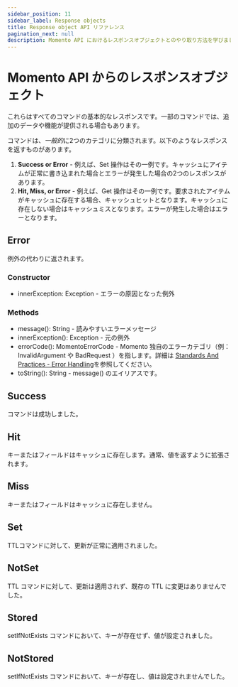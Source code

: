 ```yaml
---
sidebar_position: 11
sidebar_label: Response objects
title: Response object API リファレンス
pagination_next: null
description: Momento API におけるレスポンスオブジェクトとのやり取り方法を学びましょう。
---
```


# Momento API からのレスポンスオブジェクト

これらはすべてのコマンドの基本的なレスポンスです。一部のコマンドでは、追加のデータや機能が提供される場合もあります。

コマンドは、*一般的*に2つのカテゴリに分類されます。以下のようなレスポンスを返すものがあります。
1. **Success or Error** - 例えば、Set 操作はその一例です。キャッシュにアイテムが正常に書き込まれた場合とエラーが発生した場合の2つのレスポンスがあります。
2. **Hit, Miss, or Error** - 例えば、Get 操作はその一例です。要求されたアイテムがキャッシュに存在する場合、キャッシュヒットとなります。キャッシュに存在しない場合はキャッシュミスとなります。エラーが発生した場合はエラーとなります。

## Error

例外の代わりに返されます。

### Constructor

- innerException: Exception - エラーの原因となった例外

### Methods

- message(): String - 読みやすいエラーメッセージ
- innerException(): Exception - 元の例外
- errorCode(): MomentoErrorCode - Momento 独自のエラーカテゴリ（例：InvalidArgument や BadRequest ）を指します。詳細は [Standards And Practices - Error Handling](https://github.com/momentohq/standards-and-practices/blob/main/docs/client-specifications/error-handling.md)を参照してください。
- toString(): String - message() のエイリアスです。

## Success

コマンドは成功しました。

## Hit

キーまたはフィールドはキャッシュに存在します。通常、値を返すように拡張されます。

## Miss

キーまたはフィールドはキャッシュに存在しません。

## Set

TTLコマンドに対して、更新が正常に適用されました。

## NotSet

TTL コマンドに対して、更新は適用されず、既存の TTL に変更はありませんでした。

## Stored

setIfNotExists コマンドにおいて、キーが存在せず、値が設定されました。

## NotStored

setIfNotExists コマンドにおいて、キーが存在し、値は設定されませんでした。
